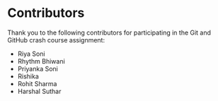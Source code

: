 # Contributors

Thank you to the following contributors for participating in the Git and GitHub crash course assignment:

- Riya Soni
- Rhythm Bhiwani
- Priyanka Soni
- Rishika
- Rohit Sharma
- Harshal Suthar
